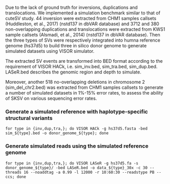Due to the lack of ground truth for inversions, duplications and translocations. We implemented a simulation benchmark similar to that of cuteSV study. 44 inversion were extracted from CHM1 samples callsets (Huddleston, et al., 2017) (nstd137 in dbVAR database) and 3712 and 380 non-overlapping duplications and translocations were extracted from KWS1 sample callsets (Alsmadi, et al., 2014) (nstd137 in dbVAR database). Then the three types of SVs were respectively integrated into humna reference genome (hs37d5) to build three in silico donor genome to generate simulated datasets using VISOR simulator.

The extracted SV events are transformed into BED format according to the requirement of VISOR HACk, i.e. sim_inv.bed, sim_tra.bed, sim_dup.bed. LASeR.bed describes the genomic region and depth to simulate.

Moreover, another 518 no-overlapping deletions in chromosome 2 (sim_del_chr2.bed) was extracted from CHM1 samples callsets to generate a number of simulated datasets in 1%-15% error rates, to assess the ability of SKSV on various sequencing error rates.

### Generate a simulated reference with haplotype-specific structural variants

```
for type in {inv,dup,tra,}; do VISOR HACk -g hs37d5.fasta -bed sim_${type}.bed -o donor_genome_${type}; done
```

### Generate simulated reads using the simulated reference genome
```
for type in {inv,dup,tra,}; do VISOR LASeR -g hs37d5.fa -s donor_genome_${type}/ -bed LASeR.bed -o data_${type}_30x -c 30 --threads 16 --noaddtag -a 0.99 -l 12000 -r 10:60:30 --readstype PB --ccs; done

```

